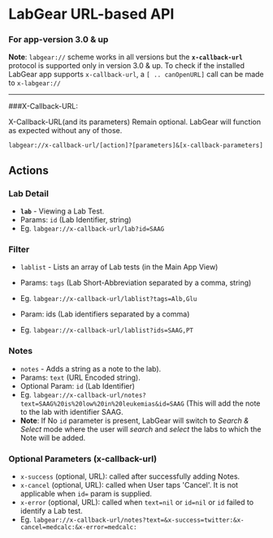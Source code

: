 # LabGear URL-based API

### For app-version 3.0 & up


**Note**: `labgear://` scheme works in all versions but the **`x-callback-url`** protocol is supported only in version 3.0 & up. To check if the installed LabGear app supports `x-callback-url`, a `[ .. canOpenURL]` call can be made to `x-labgear://`


----------


###X-Callback-URL:

X-Callback-URL(and its parameters) Remain optional. LabGear will function as expected without any of those.

    labgear://x-callback-url/[action]?[parameters]&[x-callback-parameters]

## Actions

### Lab Detail

 - **`lab`** - Viewing a Lab Test.
 - Params: `id` (Lab Identifier, string)
 - Eg. `labgear://x-callback-url/lab?id=SAAG`

### Filter

 - `lablist` - Lists an array of Lab tests (in the Main App View)
 - Params: `tags` (Lab Short-Abbreviation separated by a comma, string)
 - Eg. `labgear://x-callback-url/lablist?tags=Alb,Glu`

 - Param: ids (Lab identifiers separated by a comma)
 - Eg. `labgear://x-callback-url/lablist?ids=SAAG,PT`


### Notes


 - `notes` - Adds a string as a note to the lab).
 - Params: `text` (URL Encoded string).
 - Optional Param: `id` (Lab Identifier)
 - Eg. `labgear://x-callback-url/notes?text=SAAG%20is%20low%20in%20leukemias&id=SAAG`    (This will add the note to the lab with identifier SAAG.
 - **Note**: If No `id` parameter is present, LabGear will switch to *Search & Select* mode where the user will *search* and *select* the labs to which the Note will be added. 


### Optional Parameters (x-callback-url)

 - `x-success` (optional, URL): called after successfully adding Notes.
 - `x-cancel` (optional, URL): called when User taps 'Cancel'. It is not applicable when `id=` param is supplied.
 - `x-error` (optional, URL): called when `text=nil` or `id=nil` or `id` failed to identify a Lab test.
 - Eg. `labgear://x-callback-url/notes?text=&x-success=twitter:&x-cancel=medcalc:&x-error=medcalc:`
